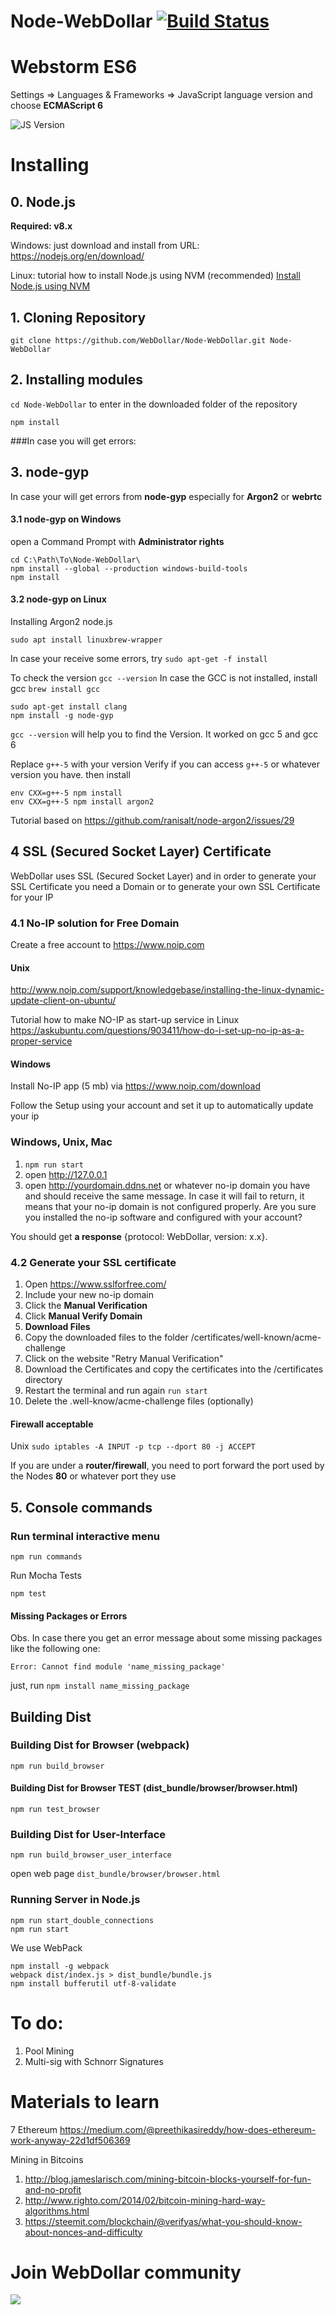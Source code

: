 # Node-WebDollar [![Build Status](https://travis-ci.org/WebDollar/Node-WebDollar.svg)](https://travis-ci.org/WebDollar/Node-WebDollar)
# Webstorm ES6 

Settings => Languages & Frameworks => JavaScript language version and choose **ECMAScript 6**

![JS Version](https://d3nmt5vlzunoa1.cloudfront.net/webstorm/files/2015/05/js-version.png "Javascript ECMAScript 6 config")

# Installing

## 0. Node.js

**Required: v8.x**

Windows: just download and install from URL: https://nodejs.org/en/download/

Linux: tutorial how to install Node.js using NVM (recommended) [Install Node.js using NVM](/docs/Install-Debian.md) 

## 1. Cloning Repository 
```
git clone https://github.com/WebDollar/Node-WebDollar.git Node-WebDollar
```
## 2. Installing modules
`cd Node-WebDollar` to enter in the downloaded folder of the repository   
```
npm install
```

###In case you will get errors: 
## 3. **node-gyp**

In case your will get errors from **node-gyp** especially for **Argon2** or **webrtc** 

#### 3.1 node-gyp on Windows
open a Command Prompt with **Administrator rights**

```
cd C:\Path\To\Node-WebDollar\
npm install --global --production windows-build-tools                                    
npm install
```

#### 3.2 node-gyp on Linux

Installing Argon2 node.js
```
sudo apt install linuxbrew-wrapper 
```
In case your receive some errors, try ```sudo apt-get -f install```
 
To check the version `gcc --version`
In case the GCC is not installed, install gcc `brew install gcc`

```
sudo apt-get install clang
npm install -g node-gyp
```

`gcc --version` will help you to find the Version. It worked on gcc 5 and gcc 6

Replace `g++-5` with your version
Verify if you can access `g++-5` or whatever version you have.
then install  
``` 
env CXX=g++-5 npm install
env CXX=g++-5 npm install argon2
```

Tutorial based on https://github.com/ranisalt/node-argon2/issues/29

## 4 SSL (Secured Socket Layer) Certificate

WebDollar uses SSL (Secured Socket Layer) and in order to generate your SSL Certificate you need a Domain or to generate your own SSL Certificate for your IP

### 4.1 No-IP solution for Free Domain

Create a free account to https://www.noip.com

#### Unix

http://www.noip.com/support/knowledgebase/installing-the-linux-dynamic-update-client-on-ubuntu/

Tutorial how to make NO-IP as start-up service in Linux
https://askubuntu.com/questions/903411/how-do-i-set-up-no-ip-as-a-proper-service

#### Windows

Install No-IP app (5 mb) via https://www.noip.com/download

Follow the Setup using your account and set it up to automatically update your ip

### Windows, Unix, Mac
1. `npm run start`
2. open http://127.0.0.1
2. open http://yourdomain.ddns.net or whatever no-ip domain you have and should receive the same message. In case it will fail to return, it means that your no-ip domain is not configured properly. Are you sure you installed the no-ip software and configured with your account?

You should get **a response** {protocol: WebDollar, version: x.x}. 

### 4.2 Generate your SSL certificate


1. Open https://www.sslforfree.com/
2. Include your new no-ip domain
3. Click the **Manual Verification**
4. Click **Manual Verify Domain**
5. **Download Files**
6. Copy the downloaded files to the folder /certificates/well-known/acme-challenge
7. Click on the website "Retry Manual Verification"
8. Download the Certificates and copy the certificates into the /certificates directory
9. Restart the terminal and run again `run start`
10. Delete the .well-know/acme-challenge files (optionally)


#### Firewall acceptable

Unix
`sudo iptables -A INPUT -p tcp --dport 80 -j ACCEPT`

If you are under a **router/firewall**, you need to port forward the port used by the Nodes **80** or whatever port they use


## 5. **Console commands**

### Run terminal interactive menu
```
npm run commands
```

Run Mocha Tests
```
npm test                                                       
```


#### Missing Packages or Errors
Obs. In case there you get an error message about some missing packages like the following one:

``` Error: Cannot find module 'name_missing_package' ```

just, run ```npm install name_missing_package```

## Building Dist

### Building Dist for Browser (webpack)
```
npm run build_browser
```

#### Building Dist for Browser TEST (dist_bundle/browser/browser.html)
```
npm run test_browser
```

### Building Dist for User-Interface
```
npm run build_browser_user_interface
```



open web page `dist_bundle/browser/browser.html`

### Running Server in Node.js

```
npm run start_double_connections
npm run start
```

We use WebPack

```
npm install -g webpack
webpack dist/index.js > dist_bundle/bundle.js
npm install bufferutil utf-8-validate
``` 



# To do:

1. Pool Mining
2. Multi-sig with Schnorr Signatures


# Materials to learn
7
Ethereum https://medium.com/@preethikasireddy/how-does-ethereum-work-anyway-22d1df506369

Mining in Bitcoins
1.  http://blog.jameslarisch.com/mining-bitcoin-blocks-yourself-for-fun-and-no-profit
2. http://www.righto.com/2014/02/bitcoin-mining-hard-way-algorithms.html
3. https://steemit.com/blockchain/@verifyas/what-you-should-know-about-nonces-and-difficulty

# Join WebDollar community

<dl>
    <a href="http://t.me/WebDollar">
        <img src="http://icons.iconarchive.com/icons/froyoshark/enkel/64/Telegram-icon.png">
    </a> 
</dl>